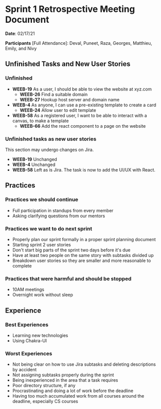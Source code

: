 # Sprint 1 Retrospective Meeting Document

**Date**: 02/17/21

**Participants** [Full Attendance]: Deval, Puneet, Raza, Georges, Matthieu, Emily, and Nivy 

## Unfinished Tasks and New User Stories
### Unfinished

* **WEEB-19** As a user, I should be able to view the website at xyz.com
  * **WEEB-26** Find a suitable domain
  * **WEEB-27** Hookup host server and domain name
* **WEEB-4** As anyone, I can use a pre-existing template to create a card
  * **WEEB-24** Allow user to edit template
* **WEEB-58** As a registered user, I want to be able to interact with a canvas, to make a template
  * **WEEB-66** Add the react component to a page on the website

### Unfinished tasks as new user stories

This section may undergo changes on Jira.

* **WEEB-19** Unchanged
* **WEEB-4** Unchanged
* **WEEB-58** Left as is Jira. The task is now to add the UI/UX with React.

## Practices
### Practices we should continue

* Full participation in standups from every member
* Asking clarifying questions from our mentors

### Practices we want to do next sprint

* Properly plan our sprint formally in a proper sprint planning document
* Starting sprint 2 user stories
* Don't start big parts of the sprint two days before it's due
* Have at least two people on the same story with subtasks divided up
* Breakdown user stories so they are smaller and more reasonable to complete

### Practices that were harmful and should be stopped

* 10AM meetings
* Overnight work without sleep

## Experience
### Best Experiences

* Learning new technologies
* Using Chakra-UI

### Worst Experiences

* Not being clear on how to use Jira subtasks and deleting descriptions by accident
* Not assigning subtasks properly during the sprint
* Being inexperienced in the area that a task requires
* Poor directory structure, if any
* Procrastinating and doing a lot of work before the deadline
* Having too much accumulated work from all courses around the deadline, especially CS courses
